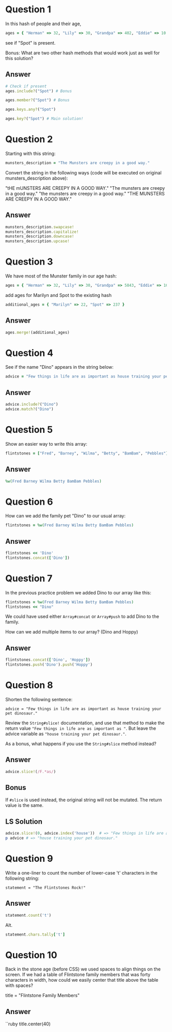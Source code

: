 # Question 1

In this hash of people and their age,

```ruby
ages = { "Herman" => 32, "Lily" => 30, "Grandpa" => 402, "Eddie" => 10 }
```

see if "Spot" is present.

Bonus: What are two other hash methods that would work just as well for this solution?

## Answer
```ruby
# Check if present
ages.include?("Spot") # Bonus

ages.member?("Spot") # Bonus

ages.keys.any?("Spot")

ages.key?("Spot") # Main solution!
```

# Question 2

Starting with this string:

```ruby
munsters_description = "The Munsters are creepy in a good way."
```

Convert the string in the following ways (code will be executed on original munsters_description above):

"tHE mUNSTERS ARE CREEPY IN A GOOD WAY."
"The munsters are creepy in a good way."
"the munsters are creepy in a good way."
"THE MUNSTERS ARE CREEPY IN A GOOD WAY."

## Answer

```ruby
munsters_description.swapcase!
munsters_description.capitalize!
munsters_description.downcase!
munsters_description.upcase!
```

# Question 3

We have most of the Munster family in our age hash:

```ruby
ages = { "Herman" => 32, "Lily" => 30, "Grandpa" => 5843, "Eddie" => 10 }
```

add ages for Marilyn and Spot to the existing hash

```ruby
additional_ages = { "Marilyn" => 22, "Spot" => 237 }
```

## Answer
```ruby
ages.merge!(additional_ages)
```

# Question 4

See if the name "Dino" appears in the string below:

```ruby
advice = "Few things in life are as important as house training your pet dinosaur."
```

## Answer
```ruby
advice.include?("Dino")
advice.match?("Dino")
```

# Question 5

Show an easier way to write this array:

```ruby
flintstones = ["Fred", "Barney", "Wilma", "Betty", "BamBam", "Pebbles"]
```

## Answer
```ruby
%w(Fred Barney Wilma Betty BamBam Pebbles)
```

# Question 6

How can we add the family pet "Dino" to our usual array:

```ruby
flintstones = %w(Fred Barney Wilma Betty BamBam Pebbles)
```

## Answer
```ruby
flintstones << 'Dino'
flintstones.concat(['Dino'])
```

# Question 7

In the previous practice problem we added Dino to our array like this:

```ruby
flintstones = %w(Fred Barney Wilma Betty BamBam Pebbles)
flintstones << "Dino"
```

We could have used either `Array#concat` or `Array#push` to add Dino to the family.

How can we add multiple items to our array? (Dino and Hoppy)

## Answer
```ruby
flintstones.concat(['Dino', 'Hoppy'])
flintstones.push('Dino').push('Hoppy')
```

# Question 8

Shorten the following sentence:

`advice = "Few things in life are as important as house training your pet dinosaur."`

Review the `String#slice!` documentation, and use that method to make the return
value `"Few things in life are as important as "`.
But leave the advice variable as `"house training your pet dinosaur."`.

As a bonus, what happens if you use the `String#slice` method instead?

## Answer
```ruby
advice.slice!(/F.*as/)
```
## Bonus
If `#slice` is used instead, the original string will not be mutated.
The return value is the same.

## LS Solution
```ruby
advice.slice!(0, advice.index('house'))  # => "Few things in life are as important as "
p advice # => "house training your pet dinosaur."
```

# Question 9

Write a one-liner to count the number of lower-case 't' characters in the following string:

`statement = "The Flintstones Rock!"`

## Answer
```ruby
statement.count('t')
```

Alt.
```ruby
statement.chars.tally['t']
```
# Question 10

Back in the stone age (before CSS) we used spaces to align things on the screen.
If we had a table of Flintstone family members that was forty characters in width,
how could we easily center that title above the table with spaces?

title = "Flintstone Family Members"


## Answer
``ruby
title.center(40)
```
